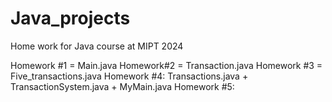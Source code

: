 # Java_projects

Home work for Java course at MIPT 2024

Homework #1 = Main.java
Homework#2 = Transaction.java
Homework #3 = Five_transactions.java
Homework #4: Transactions.java + TransactionSystem.java + MyMain.java
Homework #5:

